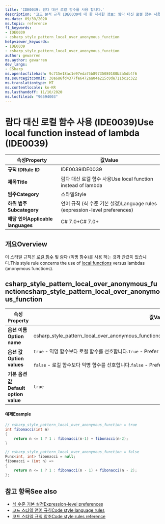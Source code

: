 ```yaml
---
title: 'IDE0039: 람다 대신 로컬 함수를 사용 합니다.'
description: '코드 분석 규칙 IDE0039에 대 한 자세한 정보: 람다 대신 로컬 함수 사용'
ms.date: 09/30/2020
ms.topic: reference
f1_keywords:
- IDE0039
- csharp_style_pattern_local_over_anonymous_function
helpviewer_keywords:
- IDE0039
- csharp_style_pattern_local_over_anonymous_function
author: gewarren
ms.author: gewarren
dev_langs:
- CSharp
ms.openlocfilehash: 9c715e18ac1e97eda75b89735080180b3a5db4f6
ms.sourcegitcommit: 30a686fd4377fe6472aa04e215c0de711bc1c322
ms.translationtype: MT
ms.contentlocale: ko-KR
ms.lasthandoff: 11/10/2020
ms.locfileid: "96594003"
---
```

# <a name="use-local-function-instead-of-lambda-ide0039"></a><span data-ttu-id="d70f3-103">람다 대신 로컬 함수 사용 (IDE0039)</span><span class="sxs-lookup"><span data-stu-id="d70f3-103">Use local function instead of lambda (IDE0039)</span></span>

|<span data-ttu-id="d70f3-104">속성</span><span class="sxs-lookup"><span data-stu-id="d70f3-104">Property</span></span>|<span data-ttu-id="d70f3-105">값</span><span class="sxs-lookup"><span data-stu-id="d70f3-105">Value</span></span>|
|-|-|
| <span data-ttu-id="d70f3-106">**규칙 ID**</span><span class="sxs-lookup"><span data-stu-id="d70f3-106">**Rule ID**</span></span> | <span data-ttu-id="d70f3-107">IDE0039</span><span class="sxs-lookup"><span data-stu-id="d70f3-107">IDE0039</span></span> |
| <span data-ttu-id="d70f3-108">**제목**</span><span class="sxs-lookup"><span data-stu-id="d70f3-108">**Title**</span></span> | <span data-ttu-id="d70f3-109">람다 대신 로컬 함수 사용</span><span class="sxs-lookup"><span data-stu-id="d70f3-109">Use local function instead of lambda</span></span> |
| <span data-ttu-id="d70f3-110">**범주**</span><span class="sxs-lookup"><span data-stu-id="d70f3-110">**Category**</span></span> | <span data-ttu-id="d70f3-111">스타일</span><span class="sxs-lookup"><span data-stu-id="d70f3-111">Style</span></span> |
| <span data-ttu-id="d70f3-112">**하위 범주**</span><span class="sxs-lookup"><span data-stu-id="d70f3-112">**Subcategory**</span></span> | <span data-ttu-id="d70f3-113">언어 규칙 (식 수준 기본 설정)</span><span class="sxs-lookup"><span data-stu-id="d70f3-113">Language rules (expression-level preferences)</span></span> |
| <span data-ttu-id="d70f3-114">**해당 언어**</span><span class="sxs-lookup"><span data-stu-id="d70f3-114">**Applicable languages**</span></span> | <span data-ttu-id="d70f3-115">C# 7.0+</span><span class="sxs-lookup"><span data-stu-id="d70f3-115">C# 7.0+</span></span> |

## <a name="overview"></a><span data-ttu-id="d70f3-116">개요</span><span class="sxs-lookup"><span data-stu-id="d70f3-116">Overview</span></span>

<span data-ttu-id="d70f3-117">이 스타일 규칙은 [로컬 함수](../../../csharp/programming-guide/classes-and-structs/local-functions.md) 및 람다 (익명 함수)를 사용 하는 것과 관련이 있습니다.</span><span class="sxs-lookup"><span data-stu-id="d70f3-117">This style rule concerns the use of [local functions](../../../csharp/programming-guide/classes-and-structs/local-functions.md) versus lambdas (anonymous functions).</span></span>

## <a name="csharp_style_pattern_local_over_anonymous_function"></a><span data-ttu-id="d70f3-118">csharp_style_pattern_local_over_anonymous_function</span><span class="sxs-lookup"><span data-stu-id="d70f3-118">csharp_style_pattern_local_over_anonymous_function</span></span>

|<span data-ttu-id="d70f3-119">속성</span><span class="sxs-lookup"><span data-stu-id="d70f3-119">Property</span></span>|<span data-ttu-id="d70f3-120">값</span><span class="sxs-lookup"><span data-stu-id="d70f3-120">Value</span></span>|
|-|-|
| <span data-ttu-id="d70f3-121">**옵션 이름**</span><span class="sxs-lookup"><span data-stu-id="d70f3-121">**Option name**</span></span> | <span data-ttu-id="d70f3-122">csharp_style_pattern_local_over_anonymous_function</span><span class="sxs-lookup"><span data-stu-id="d70f3-122">csharp_style_pattern_local_over_anonymous_function</span></span>
| <span data-ttu-id="d70f3-123">**옵션 값**</span><span class="sxs-lookup"><span data-stu-id="d70f3-123">**Option values**</span></span> | <span data-ttu-id="d70f3-124">`true` - 익명 함수보다 로컬 함수를 선호합니다.</span><span class="sxs-lookup"><span data-stu-id="d70f3-124">`true` - Prefer local functions over anonymous functions</span></span><br /><br /><span data-ttu-id="d70f3-125">`false` - 로컬 함수보다 익명 함수를 선호합니다.</span><span class="sxs-lookup"><span data-stu-id="d70f3-125">`false` - Prefer anonymous functions over local functions</span></span> |
| <span data-ttu-id="d70f3-126">**기본 옵션 값**</span><span class="sxs-lookup"><span data-stu-id="d70f3-126">**Default option value**</span></span> | `true` |

#### <a name="example"></a><span data-ttu-id="d70f3-127">예제</span><span class="sxs-lookup"><span data-stu-id="d70f3-127">Example</span></span>

```csharp
// csharp_style_pattern_local_over_anonymous_function = true
int fibonacci(int n)
{
    return n <= 1 ? 1 : fibonacci(n-1) + fibonacci(n-2);
}

// csharp_style_pattern_local_over_anonymous_function = false
Func<int, int> fibonacci = null;
fibonacci = (int n) =>
{
    return n <= 1 ? 1 : fibonacci(n - 1) + fibonacci(n - 2);
};
```

## <a name="see-also"></a><span data-ttu-id="d70f3-128">참고 항목</span><span class="sxs-lookup"><span data-stu-id="d70f3-128">See also</span></span>

- [<span data-ttu-id="d70f3-129">식 수준 기본 설정</span><span class="sxs-lookup"><span data-stu-id="d70f3-129">Expression-level preferences</span></span>](expression-level-preferences.md)
- [<span data-ttu-id="d70f3-130">코드 스타일 언어 규칙</span><span class="sxs-lookup"><span data-stu-id="d70f3-130">Code style language rules</span></span>](language-rules.md)
- [<span data-ttu-id="d70f3-131">코드 스타일 규칙 참조</span><span class="sxs-lookup"><span data-stu-id="d70f3-131">Code style rules reference</span></span>](index.md)
